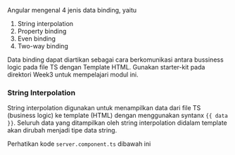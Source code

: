 Angular mengenal 4 jenis data binding, yaitu
1. String interpolation
1. Property binding
1. Even binding
1. Two-way binding

Data binding dapat diartikan sebagai cara berkomunikasi antara bussiness logic pada file TS dengan Template HTML. Gunakan starter-kit pada direktori Week3 untuk mempelajari modul ini.

### String Interpolation
String interpolation digunakan untuk menampilkan data dari file TS (business logic) ke template (HTML) dengan menggunakan syntanx ```{{ data }}```. Seluruh data yang ditampilkan oleh string interpolation didalam template akan dirubah menjadi tipe data string.

Perhatikan kode ```server.component.ts``` dibawah ini
